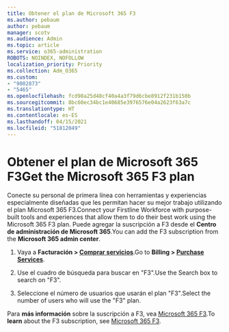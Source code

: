 ```yaml
---
title: Obtener el plan de Microsoft 365 F3
ms.author: pebaum
author: pebaum
manager: scotv
ms.audience: Admin
ms.topic: article
ms.service: o365-administration
ROBOTS: NOINDEX, NOFOLLOW
localization_priority: Priority
ms.collection: Adm_O365
ms.custom:
- "9002873"
- "5465"
ms.openlocfilehash: fcd98a25d48cf40a4a3f79d6cbe8912f231b150b
ms.sourcegitcommit: 8bc60ec34bc1e40685e3976576e04a2623f63a7c
ms.translationtype: HT
ms.contentlocale: es-ES
ms.lasthandoff: 04/15/2021
ms.locfileid: "51812049"
---
```

# <a name="get-the-microsoft-365-f3-plan"></a><span data-ttu-id="0b0bb-102">Obtener el plan de Microsoft 365 F3</span><span class="sxs-lookup"><span data-stu-id="0b0bb-102">Get the Microsoft 365 F3 plan</span></span>

<span data-ttu-id="0b0bb-103">Conecte su personal de primera línea con herramientas y experiencias especialmente diseñadas que les permitan hacer su mejor trabajo utilizando el plan Microsoft 365 F3.</span><span class="sxs-lookup"><span data-stu-id="0b0bb-103">Connect your Firstline Workforce with purpose-built tools and experiences that allow them to do their best work using the Microsoft 365 F3 plan.</span></span> <span data-ttu-id="0b0bb-104">Puede agregar la suscripción a F3 desde el **Centro de administración de Microsoft 365**.</span><span class="sxs-lookup"><span data-stu-id="0b0bb-104">You can add the F3 subscription from the **Microsoft 365 admin center**.</span></span>

1. <span data-ttu-id="0b0bb-105">Vaya a **Facturación > [Comprar servicios](https://go.microsoft.com/fwlink/p/?linkid=868433)**.</span><span class="sxs-lookup"><span data-stu-id="0b0bb-105">Go to **Billing > [Purchase Services](https://go.microsoft.com/fwlink/p/?linkid=868433)**.</span></span>

2. <span data-ttu-id="0b0bb-106">Use el cuadro de búsqueda para buscar en "F3".</span><span class="sxs-lookup"><span data-stu-id="0b0bb-106">Use the Search box to search on "F3".</span></span>

3. <span data-ttu-id="0b0bb-107">Seleccione el número de usuarios que usarán el plan "F3".</span><span class="sxs-lookup"><span data-stu-id="0b0bb-107">Select the number of users who will use the "F3" plan.</span></span>

<span data-ttu-id="0b0bb-108">Para **más información** sobre la suscripción a F3, vea [Microsoft 365 F3](https://www.microsoft.com/microsoft-365/microsoft-365-enterprise-f3?activetab=pivot%3aoverviewtab).</span><span class="sxs-lookup"><span data-stu-id="0b0bb-108">To **learn** about the F3 subscription, see [Microsoft 365 F3](https://www.microsoft.com/microsoft-365/microsoft-365-enterprise-f3?activetab=pivot%3aoverviewtab).</span></span>
